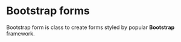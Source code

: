 Bootstrap forms
======

Bootstrap form is class to create forms styled by popular **Bootstrap** framework.
